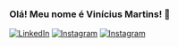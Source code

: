 ### Olá! Meu nome é Vinícius Martins! 👋 

[![LinkedIn](https://img.shields.io/badge/LinkedIn-0077B5?style=for-the-badge&logo=linkedin&logoColor=white)](https://www.linkedin.com/in/robovmp/)
[![Instagram](https://img.shields.io/badge/Instagram-E4405F?style=for-the-badge&logo=instagram&logoColor=white)](https://www.instagram.com/_elrobo/)
[![Instagram](https://img.shields.io/badge/Gmail-D14836?style=for-the-badge&logo=gmail&logoColor=white)](mailto:mpviniciusmp@gmail.com?subject=Olá,%20Tudo%20Bem)
